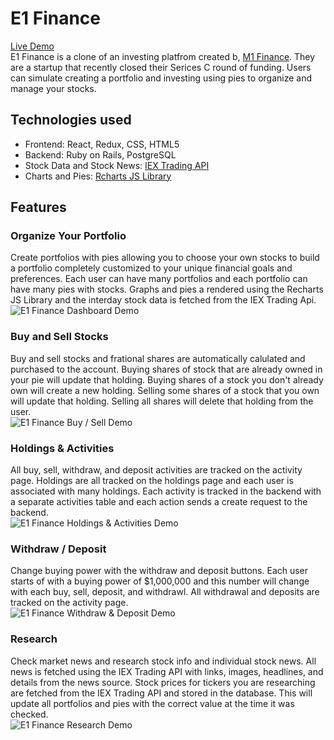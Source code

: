 # E1 Finance

[Live Demo](https://e1finance.herokuapp.com/#/)  
E1 Finance is a clone of an investing platfrom created b, [M1 Finance](https://www.m1finance.com/). They are a startup that recently closed their Serices C round of funding. Users can simulate creating a portfolio and investing using pies to organize and manage your stocks. 

## Technologies used
* Frontend: React, Redux, CSS, HTML5
* Backend: Ruby on Rails, PostgreSQL
* Stock Data and Stock News: [IEX Trading API](https://iexcloud.io/)
* Charts and Pies: [Rcharts JS Library](http://recharts.org/en-US/)

## Features
### Organize Your Portfolio
Create portfolios with pies allowing you to choose your own stocks to build a portfolio completely customized to your unique financial goals and preferences. Each user can have many portfolios and each portfolio can have many pies with stocks. Graphs and pies a rendered using the Recharts JS Library and the interday stock data is fetched from the IEX Trading Api.  
![E1 Finance Dashboard Demo](https://i.imgur.com/lbHPV8D.gif)

### Buy and Sell Stocks
Buy and sell stocks and frational shares are automatically calulated and purchased to the account. Buying shares of stock that are already owned in your pie will update that holding. Buying shares of a stock you don't already own will create a new holding. Selling some shares of a stock that you own will update that holding. Selling all shares will delete that holding from the user.  
![E1 Finance Buy / Sell Demo](https://i.imgur.com/wGEyENd.gif)

### Holdings & Activities
All buy, sell, withdraw, and deposit activities are tracked on the activity page. Holdings are all tracked on the holdings page and each user is associated with many holdings. Each activity is tracked in the backend with a separate activities table and each action sends a create request to the backend.  
![E1 Finance Holdings & Activities Demo](https://i.imgur.com/bF31nKa.gif)

### Withdraw / Deposit
Change buying power with the withdraw and deposit buttons. Each user starts of with a buying power of $1,000,000 and this number will change with each buy, sell, deposit, and withdrawl. All withdrawal and deposits are tracked on the activity page.  
![E1 Finance Withdraw & Deposit Demo](https://i.imgur.com/7efIF5Q.gif)

### Research
Check market news and research stock info and individual stock news. All news is fetched using the IEX Trading API with links, images, headlines, and details from the news source. Stock prices for tickers you are researching are fetched from the IEX Trading API and stored in the database. This will update all portfolios and pies with the correct value at the time it was checked.  
![E1 Finance Research Demo](https://i.imgur.com/c9S12mf.gif)
